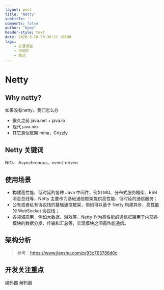 ```yaml
---
layout: post
title: "Netty"
subtitle: ''
comments: false
author: "Gump"
header-style: text
date: 2020-3-20 20:30:21 +0800
tags:
    - 开源项目 
    - 中间件
    - 笔记
---
```


# Netty

## Why netty?

如果没有netty，我们怎么办

- 很久之前  java.net + java.io
- 现代  java.nio
- 其它类似框架 mina，Grizzly

## Netty 关键词

NIO、 Asynchronous、event-driven

## 使用场景

- 构建高性能、低时延的各种 Java 中间件，例如 MQ、分布式服务框架、ESB 消息总线等，Netty 主要作为基础通信框架提供高性能、低时延的通信服务；
- 公有或者私有协议栈的基础通信框架，例如可以基于 Netty 构建异步、高性能的 WebSocket 协议栈；
- 各领域应用，例如大数据、游戏等，Netty 作为高性能的通信框架用于内部各模块的数据分发、传输和汇总等，实现模块之间高性能通信。

## 架构分析

> 参考：https://www.jianshu.com/p/93c763786d0c

## 开发关注重点

编码器 解码器